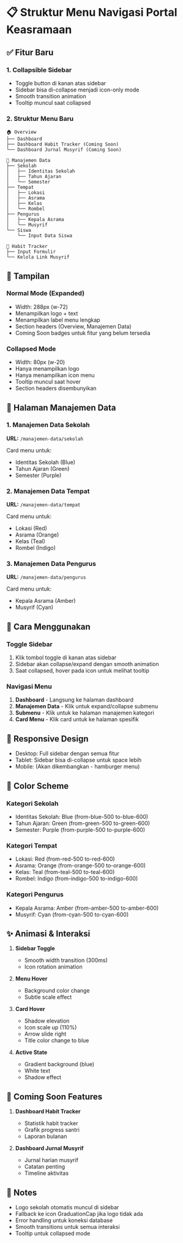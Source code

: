 # 📋 Struktur Menu Navigasi Portal Keasramaan

## ✅ Fitur Baru

### 1. **Collapsible Sidebar**
- Toggle button di kanan atas sidebar
- Sidebar bisa di-collapse menjadi icon-only mode
- Smooth transition animation
- Tooltip muncul saat collapsed

### 2. **Struktur Menu Baru**

```
🏠 Overview
├── Dashboard
├── Dashboard Habit Tracker (Coming Soon)
└── Dashboard Jurnal Musyrif (Coming Soon)

📂 Manajemen Data
├── Sekolah
│   ├── Identitas Sekolah
│   ├── Tahun Ajaran
│   └── Semester
├── Tempat
│   ├── Lokasi
│   ├── Asrama
│   ├── Kelas
│   └── Rombel
├── Pengurus
│   ├── Kepala Asrama
│   └── Musyrif
└── Siswa
    └── Input Data Siswa

📖 Habit Tracker
├── Input Formulir
└── Kelola Link Musyrif
```

## 🎨 Tampilan

### Normal Mode (Expanded)
- Width: 288px (w-72)
- Menampilkan logo + text
- Menampilkan label menu lengkap
- Section headers (Overview, Manajemen Data)
- Coming Soon badges untuk fitur yang belum tersedia

### Collapsed Mode
- Width: 80px (w-20)
- Hanya menampilkan logo
- Hanya menampilkan icon menu
- Tooltip muncul saat hover
- Section headers disembunyikan

## 🎯 Halaman Manajemen Data

### 1. Manajemen Data Sekolah
**URL:** `/manajemen-data/sekolah`

Card menu untuk:
- Identitas Sekolah (Blue)
- Tahun Ajaran (Green)
- Semester (Purple)

### 2. Manajemen Data Tempat
**URL:** `/manajemen-data/tempat`

Card menu untuk:
- Lokasi (Red)
- Asrama (Orange)
- Kelas (Teal)
- Rombel (Indigo)

### 3. Manajemen Data Pengurus
**URL:** `/manajemen-data/pengurus`

Card menu untuk:
- Kepala Asrama (Amber)
- Musyrif (Cyan)

## 🚀 Cara Menggunakan

### Toggle Sidebar
1. Klik tombol toggle di kanan atas sidebar
2. Sidebar akan collapse/expand dengan smooth animation
3. Saat collapsed, hover pada icon untuk melihat tooltip

### Navigasi Menu
1. **Dashboard** - Langsung ke halaman dashboard
2. **Manajemen Data** - Klik untuk expand/collapse submenu
3. **Submenu** - Klik untuk ke halaman manajemen kategori
4. **Card Menu** - Klik card untuk ke halaman spesifik

## 📱 Responsive Design

- Desktop: Full sidebar dengan semua fitur
- Tablet: Sidebar bisa di-collapse untuk space lebih
- Mobile: (Akan dikembangkan - hamburger menu)

## 🎨 Color Scheme

### Kategori Sekolah
- Identitas Sekolah: Blue (from-blue-500 to-blue-600)
- Tahun Ajaran: Green (from-green-500 to-green-600)
- Semester: Purple (from-purple-500 to-purple-600)

### Kategori Tempat
- Lokasi: Red (from-red-500 to-red-600)
- Asrama: Orange (from-orange-500 to-orange-600)
- Kelas: Teal (from-teal-500 to-teal-600)
- Rombel: Indigo (from-indigo-500 to-indigo-600)

### Kategori Pengurus
- Kepala Asrama: Amber (from-amber-500 to-amber-600)
- Musyrif: Cyan (from-cyan-500 to-cyan-600)

## ✨ Animasi & Interaksi

1. **Sidebar Toggle**
   - Smooth width transition (300ms)
   - Icon rotation animation

2. **Menu Hover**
   - Background color change
   - Subtle scale effect

3. **Card Hover**
   - Shadow elevation
   - Icon scale up (110%)
   - Arrow slide right
   - Title color change to blue

4. **Active State**
   - Gradient background (blue)
   - White text
   - Shadow effect

## 🔮 Coming Soon Features

1. **Dashboard Habit Tracker**
   - Statistik habit tracker
   - Grafik progress santri
   - Laporan bulanan

2. **Dashboard Jurnal Musyrif**
   - Jurnal harian musyrif
   - Catatan penting
   - Timeline aktivitas

## 📝 Notes

- Logo sekolah otomatis muncul di sidebar
- Fallback ke icon GraduationCap jika logo tidak ada
- Error handling untuk koneksi database
- Smooth transitions untuk semua interaksi
- Tooltip untuk collapsed mode
